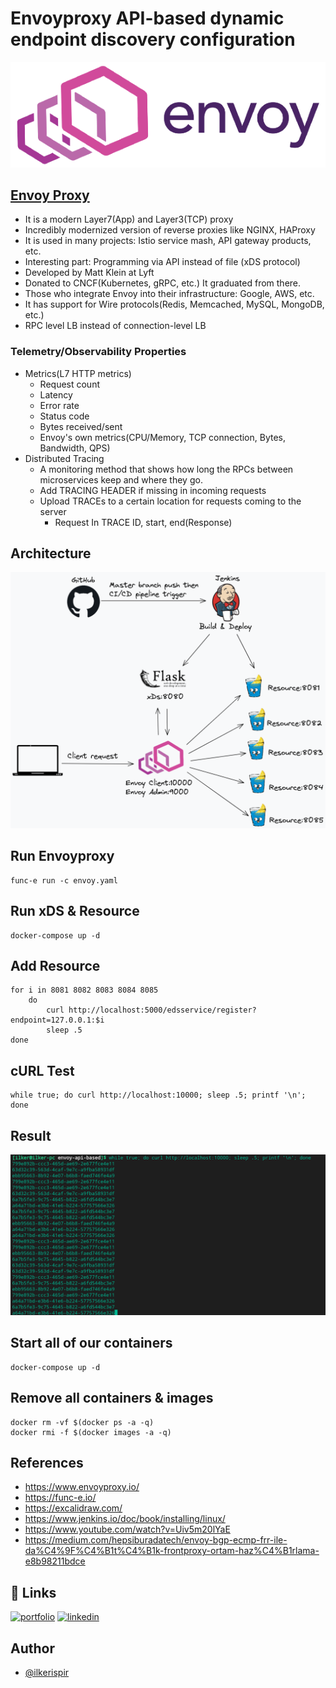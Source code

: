 # Envoyproxy API-based dynamic endpoint discovery configuration

![Envoy Logo](images/envoy.png)
## [Envoy Proxy](https://www.envoyproxy.io/)
- It is a modern Layer7(App) and Layer3(TCP) proxy
- Incredibly modernized version of reverse proxies like NGINX, HAProxy
- It is used in many projects: Istio service mash, API gateway products, etc.
- Interesting part: Programming via API instead of file (xDS protocol)
- Developed by Matt Klein at Lyft
- Donated to CNCF(Kubernetes, gRPC, etc.) It graduated from there.
- Those who integrate Envoy into their infrastructure: Google, AWS, etc.
- It has support for Wire protocols(Redis, Memcached, MySQL, MongoDB, etc.)
- RPC level LB instead of connection-level LB

### Telemetry/Observability Properties
- Metrics(L7 HTTP metrics)
    * Request count
    * Latency
    * Error rate
    * Status code
    * Bytes received/sent
    * Envoy's own metrics(CPU/Memory, TCP connection, Bytes, Bandwidth, QPS)
- Distributed Tracing
    * A monitoring method that shows how long the RPCs between microservices keep and where they go.
    * Add TRACING HEADER if missing in incoming requests
    * Upload TRACEs to a certain location for requests coming to the server
        * Request In TRACE ID, start, end(Response)

## Architecture
![Architecture](images/architecture.png)

## Run Envoyproxy
```
func-e run -c envoy.yaml
```

## Run xDS & Resource
```
docker-compose up -d
```

## Add Resource
```
for i in 8081 8082 8083 8084 8085
    do
        curl http://localhost:5000/edsservice/register?endpoint=127.0.0.1:$i
        sleep .5
done
```

## cURL Test
```
while true; do curl http://localhost:10000; sleep .5; printf '\n'; done
```

## Result
![Result](images/curl.png)

## Start all of our containers
```
docker-compose up -d
```

## Remove all containers & images
```
docker rm -vf $(docker ps -a -q)
docker rmi -f $(docker images -a -q)
```

## References
* https://www.envoyproxy.io/
* https://func-e.io/
* https://excalidraw.com/
* https://www.jenkins.io/doc/book/installing/linux/
* https://www.youtube.com/watch?v=Uiv5m20lYaE
* https://medium.com/hepsiburadatech/envoy-bgp-ecmp-frr-ile-da%C4%9F%C4%B1t%C4%B1k-frontproxy-ortam-haz%C4%B1rlama-e8b98211bdce

## 🔗 Links
[![portfolio](https://img.shields.io/badge/my_portfolio-000?style=for-the-badge&logo=ko-fi&logoColor=white)](https://ilkerispir.com/)
[![linkedin](https://img.shields.io/badge/linkedin-0A66C2?style=for-the-badge&logo=linkedin&logoColor=white)](https://www.linkedin.com/in/ilkerispir/)

## Author
- [@ilkerispir](https://www.github.com/ilkerispir)